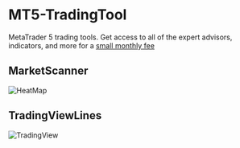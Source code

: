 # MT5-TradingTool
MetaTrader 5 trading tools. Get access to all of the expert advisors, indicators, and more for a [small monthly fee](https://github.com/fx4btc/MT5-Payment-Bot) 
## MarketScanner

![HeatMap](https://charts.mql5.com/24/248/eurusd-m1-best-forex-trading-fx4btc.png)

## TradingViewLines

![TradingView](https://charts.mql5.com/24/248/eurusd-m1-best-forex-trading-tradingviewlines.png)
